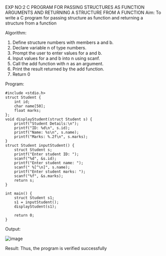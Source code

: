 EXP NO:2 C PROGRAM FOR PASSING STRUCTURES AS FUNCTION ARGUMENTS AND RETURNING A STRUCTURE FROM A FUNCTION
Aim:
To write a C program for passing structure as function and returning a structure from a function

Algorithm:
1.	Define structure numbers with members a and b.
2.	Declare variable n of type numbers.
3.	Prompt the user to enter values for a and b.
4.	Input values for a and b into n using scanf.
5.	Call the add function with n as an argument.
6.	Print the result returned by the add function.
7.	Return 0
 
Program:
```
#include <stdio.h>
struct Student {
    int id;
    char name[50];
    float marks;
};
void displayStudent(struct Student s) {
    printf("Student Details:\n");
    printf("ID: %d\n", s.id);
    printf("Name: %s\n", s.name);
    printf("Marks: %.2f\n", s.marks);
}
struct Student inputStudent() {
    struct Student s;
    printf("Enter student ID: ");
    scanf("%d", &s.id);
    printf("Enter student name: ");
    scanf(" %[^\n]", s.name);
    printf("Enter student marks: ");
    scanf("%f", &s.marks);
    return s;
}

int main() {
    struct Student s1;
    s1 = inputStudent();
    displayStudent(s1);

    return 0;
}
```
Output:

![image](https://github.com/user-attachments/assets/8de71488-7919-45fa-abf8-8c4c8118d4c0)

Result:
Thus, the program is verified successfully
